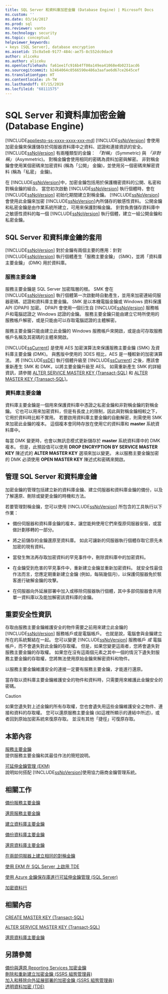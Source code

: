 ```yaml
---
title: SQL Server 和資料庫加密金鑰 (Database Engine) | Microsoft Docs
ms.custom: ''
ms.date: 03/14/2017
ms.prod: sql
ms.reviewer: vanto
ms.technology: security
ms.topic: conceptual
helpviewer_keywords:
- keys [SQL Server], database encryption
ms.assetid: 15c0a5e8-9177-484c-ae75-8c552dc0dac0
author: aliceku
ms.author: aliceku
ms.openlocfilehash: fa61ee1fc916b4ff00a149ea41068e4b0231acd6
ms.sourcegitcommit: b2464064c0566590e486a3aafae6d67ce2645cef
ms.translationtype: HT
ms.contentlocale: zh-TW
ms.lasthandoff: 07/15/2019
ms.locfileid: "68111575"
---
```

# <a name="sql-server-and-database-encryption-keys-database-engine"></a>SQL Server 和資料庫加密金鑰 (Database Engine)
[!INCLUDE[appliesto-ss-xxxx-xxxx-xxx-md](../../../includes/appliesto-ss-xxxx-xxxx-xxx-md.md)]
  [!INCLUDE[ssNoVersion](../../../includes/ssnoversion-md.md)] 會使用加密金鑰來保護儲存於伺服器資料庫中之資料、認證和連接資訊的安全。 [!INCLUDE[ssNoVersion](../../../includes/ssnoversion-md.md)] 有兩種類型的金鑰： *「對稱」* (Symmetric) 與 *「非對稱」* (Asymmetric)。 對稱金鑰會使用相同的密碼為資料加密與解密。 非對稱金鑰會使用某個密碼來加密資料 (稱為「公開」  金鑰)，並使用另一個密碼來解密資料 (稱為「私密」  金鑰)。  
  
 在 [!INCLUDE[ssNoVersion](../../../includes/ssnoversion-md.md)]中，加密金鑰包括用於保護機密資料的公開、私密和對稱金鑰的組合。 當您初次啟動 [!INCLUDE[ssNoVersion](../../../includes/ssnoversion-md.md)] 執行個體時，會在 [!INCLUDE[ssNoVersion](../../../includes/ssnoversion-md.md)] 初始化期間建立對稱金鑰。 [!INCLUDE[ssNoVersion](../../../includes/ssnoversion-md.md)] 會使用此金鑰來加密 [!INCLUDE[ssNoVersion](../../../includes/ssnoversion-md.md)]內所儲存的敏感性資料。 公開金鑰和私密金鑰是由作業系統所建立，可用來保護對稱金鑰。 針對負責儲存資料庫中之敏感性資料的每一個 [!INCLUDE[ssNoVersion](../../../includes/ssnoversion-md.md)] 執行個體，建立一組公開金鑰和私密金鑰。  
  
## <a name="applications-for-sql-server-and-database-keys"></a>SQL Server 和資料庫金鑰的套用  
 [!INCLUDE[ssNoVersion](../../../includes/ssnoversion-md.md)] 對於金鑰有兩個主要的應用：針對 [!INCLUDE[ssNoVersion](../../../includes/ssnoversion-md.md)] 執行個體產生「服務主要金鑰」  (SMK)，並將「資料庫主要金鑰」  (DMK) 用於資料庫。

### <a name="service-master-key"></a>服務主要金鑰
  
 服務主要金鑰是 SQL Server 加密階層的根。 SMK 會在 [!INCLUDE[ssNoVersion](../../../includes/ssnoversion-md.md)] 執行個體第一次啟動時自動產生，並用來加密連結伺服器密碼、認證和資料庫主要金鑰。 SMK 是以本機電腦金鑰或 Windows 資料保護 API (DPAPI) 加密。 DPAPI 會使用一個衍生自 [!INCLUDE[ssNoVersion](../../../includes/ssnoversion-md.md)] 服務帳戶和電腦認證之 Windows 認證的金鑰。 服務主要金鑰只能由建立它時所使用的服務帳戶解密，或是只能由可以存取電腦認證的主體解密。

服務主要金鑰只能由建立此金鑰的 Windows 服務帳戶來開啟，或是由可存取服務帳戶名稱及其密碼的主體來開啟。

 [!INCLUDE[ssCurrent](../../../includes/sscurrent-md.md)] 是使用 AES 加密演算法來保護服務主要金鑰 (SMK) 及資料庫主要金鑰 (DMK)。 與舊版中使用的 3DES 相比，AES 是一種較新的加密演算法。 將 [!INCLUDE[ssDE](../../../includes/ssde-md.md)] 執行個體升級至 [!INCLUDE[ssCurrent](../../../includes/sscurrent-md.md)] 之後，應該會重新產生 SMK 和 DMK，以將主要金鑰升級至 AES。 如需重新產生 SMK 的詳細資訊，請參閱 [ALTER SERVICE MASTER KEY &#40;Transact-SQL&#41;](../../../t-sql/statements/alter-service-master-key-transact-sql.md) 和 [ALTER MASTER KEY &#40;Transact-SQL&#41;](../../../t-sql/statements/alter-master-key-transact-sql.md)。

### <a name="database-master-key"></a>資料庫主要金鑰
  
 資料庫主要金鑰是一個用來保護資料庫中憑證之私密金鑰和非對稱金鑰的對稱金鑰。 它也可以用來加密資料，但是有長度上的限制，因此與對稱金鑰相較之下，它用於資料時比較不實用。 若要啟用資料庫主要金鑰的自動解密，則需使用 SMK 來加密此金鑰的複本。 這個複本會同時存放在使用它的資料庫和 **master** 系統資料庫中。  
  
 每當 DMK 變更時，也會以無訊息模式更新儲存於 **master** 系統資料庫中的 DMK 複本。 但是，此預設值可以使用 **DROP ENCRYPTION BY SERVICE MASTER KEY** 陳述式的 **ALTER MASTER KEY** 選項來加以變更。 未以服務主要金鑰加密的 DMK 必須使用 **OPEN MASTER KEY** 陳述式和密碼來開啟。  
  
## <a name="managing-sql-server-and-database-keys"></a>管理 SQL Server 和資料庫金鑰  
 加密金鑰的管理包括建立新的資料庫金鑰、建立伺服器和資料庫金鑰的備份，以及了解還原、刪除或變更金鑰的時機和方法。  
  
 若要管理對稱金鑰，您可以使用 [!INCLUDE[ssNoVersion](../../../includes/ssnoversion-md.md)] 所包含的工具執行以下作業：  
  
-   備份伺服器和資料庫金鑰的複本，讓您能夠使用它們來復原伺服器安裝，或當做計劃移轉的一部分。  
  
-   將之前儲存的金鑰還原至資料庫。 如此可讓新的伺服器執行個體存取它原先未加密的現有資料。  
  
-   當發生無法再存取加密資料的罕見事件中，刪除資料庫中的加密資料。  
  
-   在金鑰受到危害的罕見事件中，重新建立金鑰並重新加密資料。 就安全性最佳作法而言，您應定期重新建立金鑰 (例如，每隔幾個月)，以保護伺服器免於駭客進行破解金鑰的攻擊。  
  
-   在伺服器向外延展部署中加入或移除伺服器執行個體，其中多部伺服器會共用單一資料庫以及能加解密該資料庫的金鑰。  
  
## <a name="important-security-information"></a>重要安全性資訊  
 存取由服務主要金鑰維護安全的物件需要之前用來建立此金鑰的 [!INCLUDE[ssNoVersion](../../../includes/ssnoversion-md.md)] 服務帳戶或是電腦帳戶。 也就是說，電腦會與金鑰建立所在的系統繫結在一起。 您可以變更 [!INCLUDE[ssNoVersion](../../../includes/ssnoversion-md.md)] 服務帳戶 *或* 電腦帳戶，而不會遺失對此金鑰的存取權。 但是，如果您變更這兩者，您將會遺失對服務主要金鑰的存取權。 如果您在沒有這兩個元素之其中一個的情況下遺失對服務主要金鑰的存取權，您將無法使用原始金鑰來解密資料和物件。  
  
 以服務主要金鑰維護安全的連接一定要有服務主要金鑰，才能進行還原。  
  
 當存取以資料庫主要金鑰維護安全的物件和資料時，只需要用來維護此金鑰安全的密碼。  
  
> [!CAUTION]  
>  如果您遺失對上述金鑰的所有存取權，您也會遺失用這些金鑰維護安全之物件、連接和資料的存取權。 您可以還原服務主要金鑰 (如這裡所顯示的連結中所述)，或者回到原始加密系統來復原存取。 並沒有其他「捷徑」可復原存取。  
  
## <a name="in-this-section"></a>本節內容  
 [服務主要金鑰](../../../relational-databases/security/encryption/service-master-key.md)  
 提供服務主要金鑰和其最佳作法的簡短說明。  
  
 [可延伸金鑰管理 &#40;EKM&#41;](../../../relational-databases/security/encryption/extensible-key-management-ekm.md)  
 說明如何搭配 [!INCLUDE[ssNoVersion](../../../includes/ssnoversion-md.md)]使用協力廠商金鑰管理系統。  
  
## <a name="related-tasks"></a>相關工作  
 [備份服務主要金鑰](../../../relational-databases/security/encryption/back-up-the-service-master-key.md)  
  
 [還原服務主要金鑰](../../../relational-databases/security/encryption/restore-the-service-master-key.md)  
  
 [建立資料庫主要金鑰](../../../relational-databases/security/encryption/create-a-database-master-key.md)  
  
 [備份資料庫主要金鑰](../../../relational-databases/security/encryption/back-up-a-database-master-key.md)  
  
 [還原資料庫主要金鑰](../../../relational-databases/security/encryption/restore-a-database-master-key.md)  
  
 [在兩部伺服器上建立相同的對稱金鑰](../../../relational-databases/security/encryption/create-identical-symmetric-keys-on-two-servers.md)  
  
 [使用 EKM 在 SQL Server 上啟用 TDE](../../../relational-databases/security/encryption/enable-tde-on-sql-server-using-ekm.md)  
  
 [使用 Azure 金鑰保存庫進行可延伸金鑰管理 &#40;SQL Server&#41;](../../../relational-databases/security/encryption/extensible-key-management-using-azure-key-vault-sql-server.md)  
  
 [加密資料行](../../../relational-databases/security/encryption/encrypt-a-column-of-data.md)  
  
## <a name="related-content"></a>相關內容  
 [CREATE MASTER KEY &#40;Transact-SQL&#41;](../../../t-sql/statements/create-master-key-transact-sql.md)  
  
 [ALTER SERVICE MASTER KEY &#40;Transact-SQL&#41;](../../../t-sql/statements/alter-service-master-key-transact-sql.md)  
  
 [還原資料庫主要金鑰](../../../relational-databases/security/encryption/restore-a-database-master-key.md)  
  
## <a name="see-also"></a>另請參閱  
 [備份與還原 Reporting Services 加密金鑰](../../../reporting-services/install-windows/ssrs-encryption-keys-back-up-and-restore-encryption-keys.md)   
 [刪除和重新建立加密金鑰 &#40;SSRS 組態管理員&#41;](../../../reporting-services/install-windows/ssrs-encryption-keys-delete-and-re-create-encryption-keys.md)   
 [加入和移除向外延展部署的加密金鑰 &#40;SSRS 組態管理員&#41;](../../../reporting-services/install-windows/add-and-remove-encryption-keys-for-scale-out-deployment.md)   
 [透明資料加密 &#40;TDE&#41;](../../../relational-databases/security/encryption/transparent-data-encryption.md)  
  
  
